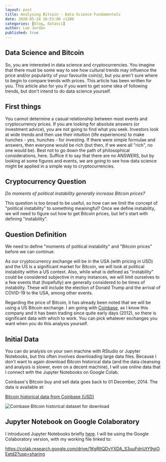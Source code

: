 ```yaml
---
layout: post
title: Analysing Bitcoin - Data Science Fundamentals
date: 2020-05-24 16:53:00 +1200
categories: [blog, datasci]
author: Lee Jordan
published: true
---
```


<h2>Data Science and Bitcoin</h2>

<p>So, you are interested in data science and cryptocurrencies. You imagine that there must be some way to see how cultural trends may influence the price and/or popularity of your favourite coin(s), but you aren't sure where to begin to compare trends with prices. This article has been written for you. This article also for you if you want to get some idea of following trends, but don't intend to do data science yourself.</p>

<h2>First things</h2>

<p>You cannot determine a casual relationship between most events and cryptocurrency prices. If you are looking for absolute answers (or investment advice), you are not going to find what you seek. Investors look at wide trends and then use their intuition (life experiences) to make hunches - yes, hunches - for investing. If there were simple formulae and answers, then everyone would be rich (but then, if we were all "rich", no one would be). Best not to go down the path of philosophical considerations, here. Suffice it to say that there are no ANSWERS, but by looking at some figures and events, we are going to see how data science might be applied in a simple way to cryptocurrencies.</p>

<h2>Cryptocurrency Question</h2>

<p><i>Do moments of political instability generally increase Bitcoin prices?</i><p> 

<p>This question is too broad to be useful, so how can we limit the concept of "political instability" to something meaningful? Once we define instability, we will need to figure out how to get Bitcoin prices, but let's start with defining "instability".</p>

<h2>Question Definition</h2>

<p>We need to define "moments of political instability" and "Bitcoin prices" before we can continue.</p>

<p>As our cryptocurrency exchange will be in the USA (with pricing in USD) and the US is a significant market for Bitcoin, we will look at political instability within a US context. Also, while what is defined as "instability" could be considered subjective in many instances, we will limit ourselves to a few events that (hopefully) are generally considered to be times of instability. These will include the election of Donald Trump and the arrival of COVID-19 to the USA, among other events.<p>

<p>Regarding the price of Bitcoin, it has already been noted that we will be using a US Bitcoin exchange. I am going with <a href="https://www.coinbase.com/" title="Coinbase cryptocurrency exchange" rel="nofollow" target="_blank">Coinbase</a>, as I know this company and it has been trading since quite early days (2012), so there is significant data with which to work. You can pick whatever exchanges you want when you do this analysis yourself.</p>

<h2>Initial Data</h2>

<p>You can do analysis on your own machine with RStudio or Jupyter Notebooks, but this often involves downloading large data files. Because I don't want to again download Bitcoin historical data (and the data cleansing and analysis is slower, even on a decent machine), I will use online data that I connect with the Jupyter Notebooks on Google Colab.<p> 

<p>Coinbase's Bitcoin buy and sell data goes back to 01 December, 2014. The data is available at:</p>

<p><a href="http://api.bitcoincharts.com/v1/csv/coinbaseUSD.csv.gz" title="Bitcoin historical data from Coinbase (USD)" rel="nofollow" target="_blank">Bitcoin historical data from Coinbase (USD)</a></p>

<p><img class="img-border" src="https://cryptograph.co.nz/public/assets/images/coinbase-usd-24-may-2020 .png" alt="Coinbase Bitcoin historical dataset for download"></p>

<h2>Jupyter Notebook on Google Colaboratory</h2>

<p>I introduced Jupyter Notebooks briefly <a href="https://cryptograph.co.nz/jupyter-notebooks/" title="Jupyter Notebooks">here</a>. I will be using the Google Colaboratory version, with my working file linked to:</p>

<p><a href="https://colab.research.google.com/drive/1KgRltQDvYXDA_S3uuFdnUtY9giOEetd2?usp=sharing" title="Bitcoin Historical Data Analysis on Google Colaboratory" rel="nofollow" target="_blank">https://colab.research.google.com/drive/1KgRltQDvYXDA_S3uuFdnUtY9giOEetd2?usp=sharing</a></p>

